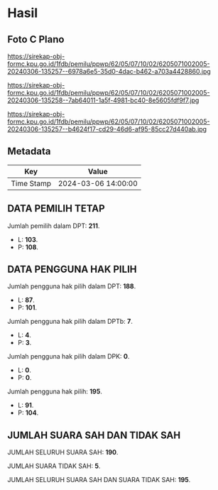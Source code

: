 # Hasil

## Foto C Plano

https://sirekap-obj-formc.kpu.go.id/1fdb/pemilu/ppwp/62/05/07/10/02/6205071002005-20240306-135257--6978a6e5-35d0-4dac-b462-a703a4428860.jpg

https://sirekap-obj-formc.kpu.go.id/1fdb/pemilu/ppwp/62/05/07/10/02/6205071002005-20240306-135258--7ab64011-1a5f-4981-bc40-8e5605fdf9f7.jpg

https://sirekap-obj-formc.kpu.go.id/1fdb/pemilu/ppwp/62/05/07/10/02/6205071002005-20240306-135257--b4624f17-cd29-46d6-af95-85cc27d440ab.jpg


## Metadata

| Key        | Value               |
| ---------- | ------------------- |
| Time Stamp | 2024-03-06 14:00:00 |


## DATA PEMILIH TETAP

Jumlah pemilih dalam DPT: **211**.
 * L: **103**.
 * P: **108**.

## DATA PENGGUNA HAK PILIH

Jumlah pengguna hak pilih dalam DPT: **188**.
 * L: **87**.
 * P: **101**.

Jumlah pengguna hak pilih dalam DPTb: **7**.
 * L: **4**.
 * P: **3**.

Jumlah pengguna hak pilih dalam DPK: **0**.
 * L: **0**.
 * P: **0**.

Jumlah pengguna hak pilih: **195**.
 * L: **91**.
 * P: **104**.

## JUMLAH SUARA SAH DAN TIDAK SAH

JUMLAH SELURUH SUARA SAH: **190**.

JUMLAH SUARA TIDAK SAH: **5**.

JUMLAH SELURUH SUARA SAH DAN SUARA TIDAK SAH: **195**.


